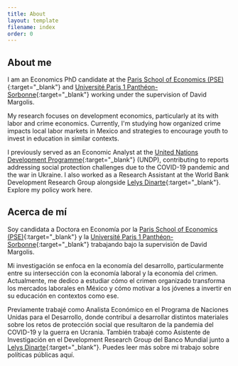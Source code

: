 ```yaml
---
title: About
layout: template
filename: index
order: 0
---  
```


## About me

I am an Economics PhD candidate at the [Paris School of Economics (PSE)](https://www.parisschoolofeconomics.eu/en/){:target="_blank"} and [Université Paris 1 Panthéon-Sorbonne](https://www.pantheonsorbonne.fr/page-perso/mmontoya){:target="_blank"} working under the supervision of David Margolis.  

My research focuses on development economics, particularly at its with labor and crime economics. Currently, I'm studying how organized crime impacts local labor markets in Mexico and strategies to encourage youth to invest in education in similar contexts.

I previously served as an Economic Analyst at the [United Nations Development Programme](https://www.undp.org/){:target="_blank"} (UNDP), contributing to reports addressing social protection challenges due to the COVID-19 pandemic and the war in Ukraine. I also worked as a Research Assistant at the World Bank Development Research Group alongside [Lelys Dinarte](https://www.worldbank.org/en/about/people/l/lelys-dinarte){:target="_blank"}. Explore my policy work here. 


## Acerca de mí
Soy candidata a Doctora en Economía por la [Paris School of Economics (PSE)](https://www.parisschoolofeconomics.eu/en/){:target="_blank"} y la [Université Paris 1 Panthéon-Sorbonne](https://www.pantheonsorbonne.fr/page-perso/mmontoya){:target="_blank"} trabajando bajo la supervisión de David Margolis.  

Mi investigación se enfoca en la economía del desarrollo, particularmente entre su intersección con la economía laboral y la economía del crimen. Actualmente, me dedico a estudiar cómo el crimen organizado transforma los mercados laborales en México y cómo motivar a los jóvenes a invertir en su educación en contextos como ese. 

Previamente trabajé como Analista Económico en el Programa de Naciones Unidas para el Desarrollo, donde contribuí a desarrollar distintos materiales sobre los retos de protección social que resultaron de la pandemia del COVID-19 y la guerra en Ucrania. También trabajé como Asistente de Investigación en el Development Research Group del Banco Mundial junto a [Lelys Dinarte](https://www.worldbank.org/en/about/people/l/lelys-dinarte){:target="_blank"}. Puedes leer más sobre mi trabajo sobre políticas públicas aquí. 




